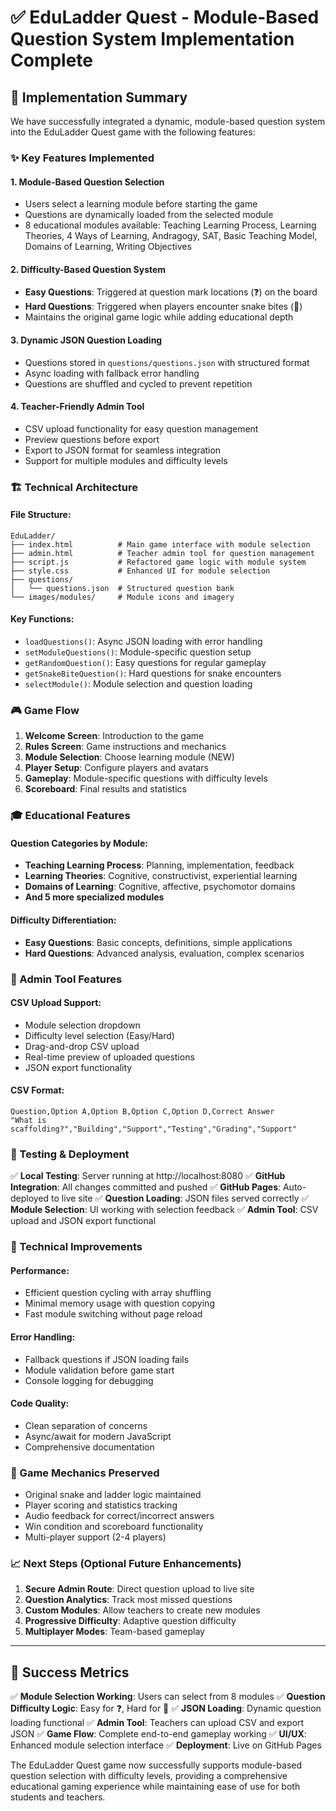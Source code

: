# ✅ EduLadder Quest - Module-Based Question System Implementation Complete

## 🎯 Implementation Summary

We have successfully integrated a dynamic, module-based question system into the EduLadder Quest game with the following features:

### ✨ Key Features Implemented

#### 1. **Module-Based Question Selection**
- Users select a learning module before starting the game
- Questions are dynamically loaded from the selected module
- 8 educational modules available: Teaching Learning Process, Learning Theories, 4 Ways of Learning, Andragogy, SAT, Basic Teaching Model, Domains of Learning, Writing Objectives

#### 2. **Difficulty-Based Question System**
- **Easy Questions**: Triggered at question mark locations (❓) on the board
- **Hard Questions**: Triggered when players encounter snake bites (🐍)
- Maintains the original game logic while adding educational depth

#### 3. **Dynamic JSON Question Loading**
- Questions stored in `questions/questions.json` with structured format
- Async loading with fallback error handling
- Questions are shuffled and cycled to prevent repetition

#### 4. **Teacher-Friendly Admin Tool**
- CSV upload functionality for easy question management
- Preview questions before export
- Export to JSON format for seamless integration
- Support for multiple modules and difficulty levels

### 🏗️ Technical Architecture

#### File Structure:
```
EduLadder/
├── index.html          # Main game interface with module selection
├── admin.html          # Teacher admin tool for question management
├── script.js           # Refactored game logic with module system
├── style.css           # Enhanced UI for module selection
├── questions/
│   └── questions.json  # Structured question bank
└── images/modules/     # Module icons and imagery
```

#### Key Functions:
- `loadQuestions()`: Async JSON loading with error handling
- `setModuleQuestions()`: Module-specific question setup
- `getRandomQuestion()`: Easy questions for regular gameplay
- `getSnakeBiteQuestion()`: Hard questions for snake encounters
- `selectModule()`: Module selection and question loading

### 🎮 Game Flow

1. **Welcome Screen**: Introduction to the game
2. **Rules Screen**: Game instructions and mechanics
3. **Module Selection**: Choose learning module (NEW)
4. **Player Setup**: Configure players and avatars
5. **Gameplay**: Module-specific questions with difficulty levels
6. **Scoreboard**: Final results and statistics

### 🎓 Educational Features

#### Question Categories by Module:
- **Teaching Learning Process**: Planning, implementation, feedback
- **Learning Theories**: Cognitive, constructivist, experiential learning
- **Domains of Learning**: Cognitive, affective, psychomotor domains
- **And 5 more specialized modules**

#### Difficulty Differentiation:
- **Easy Questions**: Basic concepts, definitions, simple applications
- **Hard Questions**: Advanced analysis, evaluation, complex scenarios

### 📝 Admin Tool Features

#### CSV Upload Support:
- Module selection dropdown
- Difficulty level selection (Easy/Hard)
- Drag-and-drop CSV upload
- Real-time preview of uploaded questions
- JSON export functionality

#### CSV Format:
```csv
Question,Option A,Option B,Option C,Option D,Correct Answer
"What is scaffolding?","Building","Support","Testing","Grading","Support"
```

### 🚀 Testing & Deployment

✅ **Local Testing**: Server running at http://localhost:8080
✅ **GitHub Integration**: All changes committed and pushed
✅ **GitHub Pages**: Auto-deployed to live site
✅ **Question Loading**: JSON files served correctly
✅ **Module Selection**: UI working with selection feedback
✅ **Admin Tool**: CSV upload and JSON export functional

### 🔧 Technical Improvements

#### Performance:
- Efficient question cycling with array shuffling
- Minimal memory usage with question copying
- Fast module switching without page reload

#### Error Handling:
- Fallback questions if JSON loading fails
- Module validation before game start
- Console logging for debugging

#### Code Quality:
- Clean separation of concerns
- Async/await for modern JavaScript
- Comprehensive documentation

### 🎯 Game Mechanics Preserved

- Original snake and ladder logic maintained
- Player scoring and statistics tracking
- Audio feedback for correct/incorrect answers
- Win condition and scoreboard functionality
- Multi-player support (2-4 players)

### 📈 Next Steps (Optional Future Enhancements)

1. **Secure Admin Route**: Direct question upload to live site
2. **Question Analytics**: Track most missed questions
3. **Custom Modules**: Allow teachers to create new modules
4. **Progressive Difficulty**: Adaptive question difficulty
5. **Multiplayer Modes**: Team-based gameplay

---

## 🎉 Success Metrics

✅ **Module Selection Working**: Users can select from 8 modules
✅ **Question Difficulty Logic**: Easy for ❓, Hard for 🐍
✅ **JSON Loading**: Dynamic question loading functional
✅ **Admin Tool**: Teachers can upload CSV and export JSON
✅ **Game Flow**: Complete end-to-end gameplay working
✅ **UI/UX**: Enhanced module selection interface
✅ **Deployment**: Live on GitHub Pages

The EduLadder Quest game now successfully supports module-based question selection with difficulty levels, providing a comprehensive educational gaming experience while maintaining ease of use for both students and teachers.
